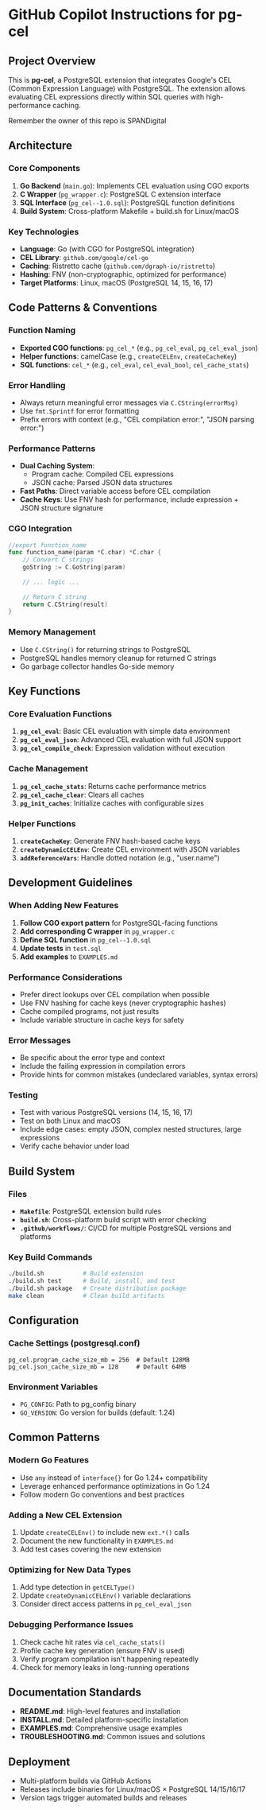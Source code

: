 # GitHub Copilot Instructions for pg-cel

## Project Overview

This is **pg-cel**, a PostgreSQL extension that integrates Google's CEL (Common Expression Language) with PostgreSQL. The extension allows evaluating CEL expressions directly within SQL queries with high-performance caching.

Remember the owner of this repo is SPANDigital

## Architecture

### Core Components

1. **Go Backend** (`main.go`): Implements CEL evaluation using CGO exports
2. **C Wrapper** (`pg_wrapper.c`): PostgreSQL C extension interface
3. **SQL Interface** (`pg_cel--1.0.sql`): PostgreSQL function definitions
4. **Build System**: Cross-platform Makefile + build.sh for Linux/macOS

### Key Technologies

- **Language**: Go (with CGO for PostgreSQL integration)
- **CEL Library**: `github.com/google/cel-go`
- **Caching**: Ristretto cache (`github.com/dgraph-io/ristretto`)
- **Hashing**: FNV (non-cryptographic, optimized for performance)
- **Target Platforms**: Linux, macOS (PostgreSQL 14, 15, 16, 17)

## Code Patterns & Conventions

### Function Naming

- **Exported CGO functions**: `pg_cel_*` (e.g., `pg_cel_eval`, `pg_cel_eval_json`)
- **Helper functions**: camelCase (e.g., `createCELEnv`, `createCacheKey`)
- **SQL functions**: `cel_*` (e.g., `cel_eval`, `cel_eval_bool`, `cel_cache_stats`)

### Error Handling

- Always return meaningful error messages via `C.CString(errorMsg)`
- Use `fmt.Sprintf` for error formatting
- Prefix errors with context (e.g., "CEL compilation error:", "JSON parsing error:")

### Performance Patterns

- **Dual Caching System**:
  - Program cache: Compiled CEL expressions
  - JSON cache: Parsed JSON data structures
- **Fast Paths**: Direct variable access before CEL compilation
- **Cache Keys**: Use FNV hash for performance, include expression + JSON structure signature

### CGO Integration

```go
//export function_name
func function_name(param *C.char) *C.char {
    // Convert C strings
    goString := C.GoString(param)
    
    // ... logic ...
    
    // Return C string
    return C.CString(result)
}
```

### Memory Management

- Use `C.CString()` for returning strings to PostgreSQL
- PostgreSQL handles memory cleanup for returned C strings
- Go garbage collector handles Go-side memory

## Key Functions

### Core Evaluation Functions

1. **`pg_cel_eval`**: Basic CEL evaluation with simple data environment
2. **`pg_cel_eval_json`**: Advanced CEL evaluation with full JSON support
3. **`pg_cel_compile_check`**: Expression validation without execution

### Cache Management

1. **`pg_cel_cache_stats`**: Returns cache performance metrics
2. **`pg_cel_cache_clear`**: Clears all caches
3. **`pg_init_caches`**: Initialize caches with configurable sizes

### Helper Functions

1. **`createCacheKey`**: Generate FNV hash-based cache keys
2. **`createDynamicCELEnv`**: Create CEL environment with JSON variables
3. **`addReferenceVars`**: Handle dotted notation (e.g., "user.name")

## Development Guidelines

### When Adding New Features

1. **Follow CGO export pattern** for PostgreSQL-facing functions
2. **Add corresponding C wrapper** in `pg_wrapper.c`
3. **Define SQL function** in `pg_cel--1.0.sql`
4. **Update tests** in `test.sql`
5. **Add examples** to `EXAMPLES.md`

### Performance Considerations

- Prefer direct lookups over CEL compilation when possible
- Use FNV hashing for cache keys (never cryptographic hashes)
- Cache compiled programs, not just results
- Include variable structure in cache keys for safety

### Error Messages

- Be specific about the error type and context
- Include the failing expression in compilation errors
- Provide hints for common mistakes (undeclared variables, syntax errors)

### Testing

- Test with various PostgreSQL versions (14, 15, 16, 17)
- Test on both Linux and macOS
- Include edge cases: empty JSON, complex nested structures, large expressions
- Verify cache behavior under load

## Build System

### Files

- **`Makefile`**: PostgreSQL extension build rules
- **`build.sh`**: Cross-platform build script with error checking
- **`.github/workflows/`**: CI/CD for multiple PostgreSQL versions and platforms

### Key Build Commands

```bash
./build.sh           # Build extension
./build.sh test      # Build, install, and test
./build.sh package   # Create distribution package
make clean           # Clean build artifacts
```

## Configuration

### Cache Settings (postgresql.conf)

```
pg_cel.program_cache_size_mb = 256  # Default 128MB
pg_cel.json_cache_size_mb = 128     # Default 64MB
```

### Environment Variables

- `PG_CONFIG`: Path to pg_config binary
- `GO_VERSION`: Go version for builds (default: 1.24)

## Common Patterns

### Modern Go Features

- Use `any` instead of `interface{}` for Go 1.24+ compatibility
- Leverage enhanced performance optimizations in Go 1.24
- Follow modern Go conventions and best practices

### Adding a New CEL Extension

1. Update `createCELEnv()` to include new `ext.*()` calls
2. Document the new functionality in `EXAMPLES.md`
3. Add test cases covering the new extension

### Optimizing for New Data Types

1. Add type detection in `getCELType()`
2. Update `createDynamicCELEnv()` variable declarations
3. Consider direct access patterns in `pg_cel_eval_json`

### Debugging Performance Issues

1. Check cache hit rates via `cel_cache_stats()`
2. Profile cache key generation (ensure FNV is used)
3. Verify program compilation isn't happening repeatedly
4. Check for memory leaks in long-running operations

## Documentation Standards

- **README.md**: High-level features and installation
- **INSTALL.md**: Detailed platform-specific installation
- **EXAMPLES.md**: Comprehensive usage examples
- **TROUBLESHOOTING.md**: Common issues and solutions

## Deployment

- Multi-platform builds via GitHub Actions
- Releases include binaries for Linux/macOS × PostgreSQL 14/15/16/17
- Version tags trigger automated builds and releases
